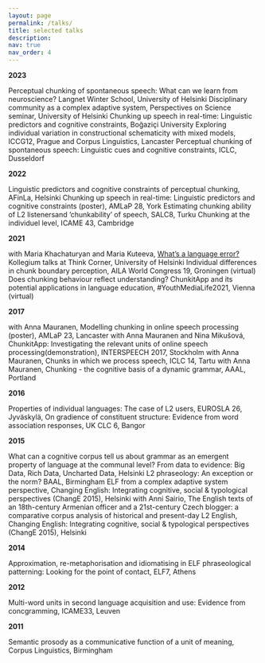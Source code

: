 ```yaml
---
layout: page
permalink: /talks/
title: selected talks
description: 
nav: true
nav_order: 4
---
```

<b>2023</b>

Perceptual chunking of spontaneous speech: What can we learn from neuroscience? Langnet Winter School, University of Helsinki
Disciplinary community as a complex adaptive system, Perspectives on Science seminar, University of Helsinki
Chunking up speech in real-time: Linguistic predictors and cognitive constraints, Boğaziçi University
Exploring individual variation in constructional schematicity with mixed models, ICCG12, Prague and Corpus Linguistics, Lancaster 
Perceptual chunking of spontaneous speech: Linguistic cues and cognitive constraints, ICLC, Dusseldorf

<b>2022</b>

Linguistic predictors and cognitive constraints of perceptual chunking, AFinLa, Helsinki
Chunking up speech in real-time: Linguistic predictors and cognitive constraints (poster), AMLaP 28, York
Estimating chunking ability of L2 listenersand ’chunkability’ of speech, SALC8, Turku 
Chunking at the individuel level, ICAME 43, Cambridge

<b>2021</b>

with Maria Khachaturyan and Maria Kuteeva, <a href="https://www.youtube.com/watch?v=axJmyCf4pms&t=3s"> What’s a language error?</a> Kollegium talks at Think Corner, University of Helsinki
Individual differences in chunk boundary perception, AILA World Congress 19, Groningen (virtual)
Does chunking behaviour reflect understanding? ChunkitApp and its potential applications in language education, #YouthMediaLife2021, Vienna (virtual)

<b>2017</b>

with Anna Mauranen, Modelling chunking in online speech processing (poster), AMLaP 23, Lancaster
with Anna Mauranen and Nina Mikušová, ChunkitApp: Investigating the relevant units of online speech processing(demonstration), INTERSPEECH 2017, Stockholm
with Anna Mauranen, Chunks in which we process speech, ICLC 14, Tartu
with Anna Mauranen, Chunking - the cognitive basis of a dynamic grammar, AAAL, Portland

<b>2016</b>

Properties of individual languages: The case of L2 users, EUROSLA 26, Jyväskylä, 
On gradience of constituent structure: Evidence from word association responses, UK CLC 6, Bangor

<b>2015</b>

What can a cognitive corpus tell us about grammar as an emergent property of language at the communal level? From data to evidence: Big Data, Rich Data, Uncharted Data, Helsinki
L2 phraseology: An exception or the norm? BAAL, Birmingham
ELF from a complex adaptive system perspective, Changing English: Integrating cognitive, social & typological perspectives (ChangE 2015), Helsinki
with Anni Sairio, The English texts of an 18th-century Armenian officer and a 21st-century Czech blogger: a comparative corpus analysis of historical and present-day L2 English, Changing English: Integrating cognitive, social & typological perspectives (ChangE 2015), Helsinki

<b>2014</b>

Approximation, re-metaphorisation and idiomatising in ELF phraseological patterning:  Looking for the point of contact, ELF7, Athens

<b>2012</b>

Multi-word units in second language acquisition and use: Evidence from concgramming, ICAME33, Leuven

<b>2011</b>

Semantic prosody as a communicative function of a unit of meaning, Corpus Linguistics, Birmingham
